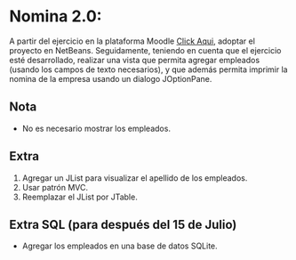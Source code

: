 # Nomina 2.0:

A partir del ejercicio en la plataforma Moodle [Click Aqui](https://lms.uis.edu.co/mintic/libros/2022/java/C2M4%20-%20Colecciones.pdf), adoptar el proyecto en NetBeans. Seguidamente, teniendo en cuenta que el ejercicio esté desarrollado, realizar una vista que permita agregar empleados (usando los campos de texto necesarios), y que además permita imprimir la nomina de la empresa usando un dialogo JOptionPane.

## Nota
- No es necesario mostrar los empleados.

## Extra
1. Agregar un JList para visualizar el apellido de los empleados.
2. Usar patrón MVC.
3. Reemplazar el JList por JTable.


## Extra SQL (para después del 15 de Julio)
- Agregar los empleados en una base de datos SQLite.
